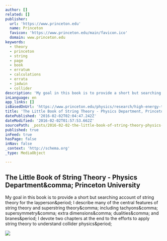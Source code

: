 ```yaml
---
author: []
related: []
publisher:
  url: 'https://www.princeton.edu'
  name: Princeton
  favicon: 'https://www.princeton.edu/main/favicon.ico'
  domain: www.princeton.edu
keywords:
  - theory
  - princeton
  - string
  - page
  - book
  - erratum
  - calculations
  - errata
  - jadwin
  - collider
description: 'My goal in this book is to provide a short but searching account of string theory for the layperson. I describe many of the central features of string theory and superstring theory, including tachyons, supersymmetry, extra dimensions, dualities, and branes. I devote two chapters at the end to the efforts to apply string theory to understand collider physics.'
inLanguage: en
app_links: []
isBasedOnUrl: 'https://www.princeton.edu/physics/research/high-energy-theory/gubser-group/outreach/the-little-book-of-string/'
title: 'The Little Book of String Theory - Physics Department, Princeton University'
datePublished: '2016-02-02T02:04:47.242Z'
dateModified: '2016-02-02T01:57:53.662Z'
sourcePath: _posts/2016-02-02-the-little-book-of-string-theory-physics-department-princ.md
published: true
inFeed: true
hasPage: false
inNav: false
_context: 'http://schema.org'
_type: MediaObject

---
```

<article style=""><h1>The Little Book of String Theory - Physics Department&amp;comma; Princeton University</h1><p>My goal in this book is to provide a short but searching account of string theory for the layperson&amp;period; I describe many of the central features of string theory and superstring theory&amp;comma; including tachyons&amp;comma; supersymmetry&amp;comma; extra dimensions&amp;comma; dualities&amp;comma; and branes&amp;period; I devote two chapters at the end to the efforts to apply string theory to understand collider physics&amp;period;</p><img src="https://www.princeton.edu/physics/research/high-energy-theory/gubser-group/outreach/the-little-book-of-string/lbstCover.gif" /></article>
